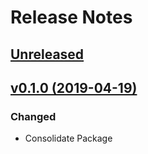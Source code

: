 # Release Notes

## [Unreleased](https://github.com/ixocreate/template-package/compare/0.1.0...develop)

## [v0.1.0 (2019-04-19)](https://github.com/ixocreate/template-package/compare/master...0.1.0)

### Changed
- Consolidate Package
